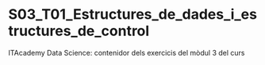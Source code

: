 # S03_T01_Estructures_de_dades_i_estructures_de_control
ITAcademy Data Science: contenidor dels exercicis del mòdul 3 del curs

